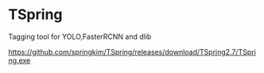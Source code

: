 # TSpring

Tagging tool for YOLO,FasterRCNN and dlib

https://github.com/springkim/TSpring/releases/download/TSpring2.7/TSpring.exe